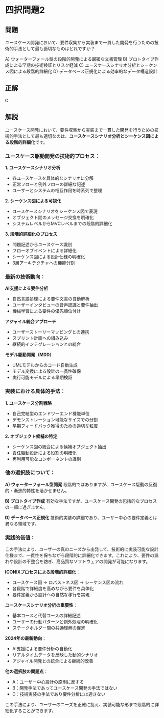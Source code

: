# 四択問題2

## 問題
ユースケース開発において、要件収集から実装まで一貫した開発を行うための技術的手法として最も適切なものはどれですか？

A) ウォーターフォール型の段階的開発による厳密な文書管理
B) プロトタイプ作成による早期の技術検証とリスク軽減
C) ユースケースシナリオ分析とシーケンス図による段階的詳細化
D) データベース正規化による効率的なデータ構造設計

## 正解
C

## 解説
ユースケース開発において、要件収集から実装まで一貫した開発を行うための技術的手法として最も適切なのは、**ユースケースシナリオ分析とシーケンス図による段階的詳細化**です。

### ユースケース駆動開発の技術的プロセス：

**1. ユースケースシナリオ分析**
- 各ユースケースを具体的なシナリオに分解
- 正常フローと例外フローの詳細な記述
- ユーザーとシステムの相互作用を時系列で整理

**2. シーケンス図による可視化**
- ユースケースシナリオをシーケンス図で表現
- オブジェクト間のメッセージ交換を明確化
- システムレベルからMVCレベルまでの段階的詳細化

**3. 段階的詳細化のプロセス**
- 問題記述からユースケース識別
- フローオブイベントによる詳細化
- シーケンス図による設計仕様の明確化
- 3層アーキテクチャへの機能分割

### 最新の技術動向：

**AI支援による要件分析**
- 自然言語処理による要件文書の自動解析
- ユーザーインタビューの音声認識と要件抽出
- 機械学習による要件の優先順位付け

**アジャイル統合アプローチ**
- ユーザーストーリーマッピングとの連携
- スプリント計画への組み込み
- 継続的インテグレーションとの統合

**モデル駆動開発（MDD）**
- UMLモデルからのコード自動生成
- モデル変換による設計の一貫性確保
- 実行可能モデルによる早期検証

### 実装における具体的手法：

**1. ユースケース分割戦略**
- 自己完結型のエンドツーエンド機能単位
- デモンストレーション可能なサイズでの分割
- 早期フィードバック獲得のための適切な粒度

**2. オブジェクト候補の特定**
- シーケンス図の統合による候補オブジェクト抽出
- 責任駆動設計による役割の明確化
- 再利用可能なコンポーネントの識別

### 他の選択肢について：

**A) ウォーターフォール型開発**
段階的ではありますが、ユースケース駆動の反復的・漸進的特性を活かせません。

**B) プロトタイプ作成**
有効な手法ですが、ユースケース開発の包括的なプロセスの一部に過ぎません。

**D) データベース正規化**
技術的実装の詳細であり、ユーザー中心の要件定義とは異なる領域です。

### 実践的価値：

この手法により、ユーザーの真のニーズから出発して、技術的に実装可能な設計仕様まで、一貫性を保ちながら段階的に詳細化できます。これにより、要件の漏れや設計の不整合を防ぎ、高品質なソフトウェアの開発が可能になります。

**ICONIXプロセスによる段階的詳細化**：
- ユースケース図 → ロバストネス図 → シーケンス図の流れ
- 各段階で詳細度を高めながら要件を具体化
- 要件定義から設計への自然な移行を実現

**ユースケースシナリオ分析の重要性**：
- 基本コースと代替コースの詳細記述
- ユーザーの行動パターンと例外処理の明確化
- ステークホルダー間の共通理解の促進

**2024年の最新動向**：
- AI支援による要件分析の自動化
- リアルタイムデータを反映した動的シナリオ
- アジャイル開発との統合による継続的改善

**他の選択肢の問題点**：
- A：ユーザー中心設計の原則に反する
- B：開発手法であってユースケース開発の手法ではない
- D：技術実装の手法であり要件分析には適さない

この手法により、ユーザーのニーズを正確に捉え、実装可能な形まで段階的に詳細化することができます。 